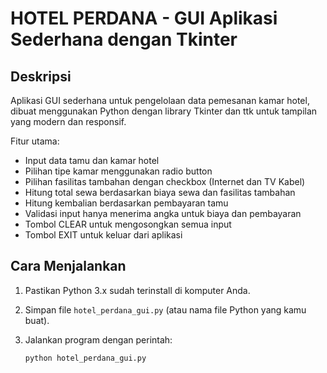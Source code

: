 # HOTEL PERDANA - GUI Aplikasi Sederhana dengan Tkinter

## Deskripsi
Aplikasi GUI sederhana untuk pengelolaan data pemesanan kamar hotel, dibuat menggunakan Python dengan library Tkinter dan ttk untuk tampilan yang modern dan responsif.

Fitur utama:
- Input data tamu dan kamar hotel
- Pilihan tipe kamar menggunakan radio button
- Pilihan fasilitas tambahan dengan checkbox (Internet dan TV Kabel)
- Hitung total sewa berdasarkan biaya sewa dan fasilitas tambahan
- Hitung kembalian berdasarkan pembayaran tamu
- Validasi input hanya menerima angka untuk biaya dan pembayaran
- Tombol CLEAR untuk mengosongkan semua input
- Tombol EXIT untuk keluar dari aplikasi

## Cara Menjalankan
1. Pastikan Python 3.x sudah terinstall di komputer Anda.
2. Simpan file `hotel_perdana_gui.py` (atau nama file Python yang kamu buat).
3. Jalankan program dengan perintah:

   ```bash
   python hotel_perdana_gui.py

